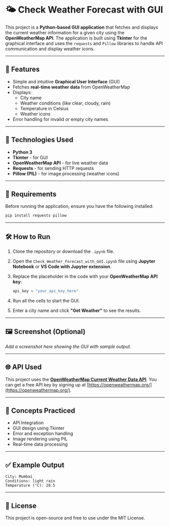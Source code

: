 
# 🌤️ Check Weather Forecast with GUI

This project is a **Python-based GUI application** that fetches and displays the current weather information for a given city using the **OpenWeatherMap API**. The application is built using **Tkinter** for the graphical interface and uses the `requests` and `Pillow` libraries to handle API communication and display weather icons.

---

## 📌 Features

- Simple and intuitive **Graphical User Interface** (GUI)
- Fetches **real-time weather data** from OpenWeatherMap
- Displays:
  - City name
  - Weather conditions (like clear, cloudy, rain)
  - Temperature in Celsius
  - Weather icons
- Error handling for invalid or empty city names

---

## 🚀 Technologies Used

- **Python 3**
- **Tkinter** - for GUI
- **OpenWeatherMap API** - for live weather data
- **Requests** - for sending HTTP requests
- **Pillow (PIL)** - for image processing (weather icons)

---

## 🧾 Requirements

Before running the application, ensure you have the following installed:

```bash
pip install requests pillow
```

---

## 🛠️ How to Run

1. Clone the repository or download the `.ipynb` file.
2. Open the `Check_Weather_Forecast_with_GUI.ipynb` file using **Jupyter Notebook** or **VS Code with Jupyter extension**.
3. Replace the placeholder in the code with your **OpenWeatherMap API key**:

   ```python
   api_key = "your_api_key_here"
   ```

4. Run all the cells to start the GUI.
5. Enter a city name and click **"Get Weather"** to see the results.

---

## 🖼️ Screenshot (Optional)

_Add a screenshot here showing the GUI with sample output._

---

## 🌐 API Used

This project uses the **[OpenWeatherMap Current Weather Data API](https://openweathermap.org/current)**. You can get a free API key by signing up at [https://openweathermap.org/](https://openweathermap.org/).

---

## 🧠 Concepts Practiced

- API Integration
- GUI design using Tkinter
- Error and exception handling
- Image rendering using PIL
- Real-time data processing

---

## ✅ Example Output

```
City: Mumbai
Conditions: light rain
Temperature (°C): 28.5
```

---

## 📄 License

This project is open-source and free to use under the MIT License.
